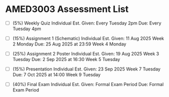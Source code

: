 # AMED3003 Assessment List

- [ ] (5%) Weekly Quiz
        Individual
     Est. Given: Every Tuesday 2pm
            Due: Every Tuesday 4pm

- [ ] (15%) Assignment 1 (Schematic)
        Individual
     Est. Given: 11 Aug 2025 Week 2 Monday
            Due: 25 Aug 2025 at 23:59 Week 4 Monday

- [ ] (25%) Assignment 2 Poster 
        Individual
     Est. Given: 19 Aug 2025 Week 3 Tuesday
            Due:  2 Sep 2025 at 16:30 Week 5 Tuesday

- [ ] (15%) Presentation
        Individual
     Est. Given: 23 Sep 2025 Week 7 Tuesday
            Due:  7 Oct 2025 at 14:00 Week 9 Tuesday

- [ ] (40%) Final Exam
        Individual
     Est. Given: Formal Exam Period
            Due: Formal Exam Period 



